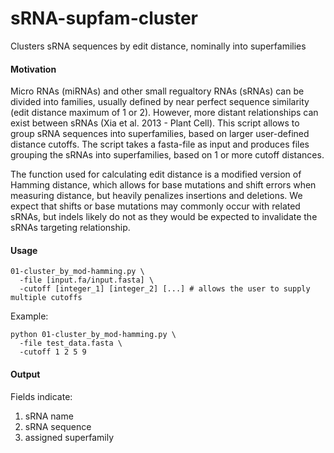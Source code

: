 # sRNA-supfam-cluster
Clusters sRNA sequences by edit distance, nominally into superfamilies

#### Motivation

Micro RNAs (miRNAs) and other small regualtory RNAs (sRNAs) can be divided into families, usually defined by near perfect sequence similarity (edit distance maximum of 1 or 2). However, more distant relationships can exist between sRNAs (Xia et al. 2013 - Plant Cell). This script allows to group sRNA sequences into superfamilies, based on larger user-defined distance cutoffs. The script takes a fasta-file as input and produces files grouping the sRNAs into superfamilies, based on 1 or more cutoff distances.

The function used for calculating edit distance is a modified version of Hamming distance, which allows for base mutations and shift errors when measuring distance, but heavily penalizes insertions and deletions. We expect that shifts or base mutations may commonly occur with related sRNAs, but indels likely do not as they would be expected to invalidate the sRNAs targeting relationship.

#### Usage

    01-cluster_by_mod-hamming.py \
      -file [input.fa/input.fasta] \
      -cutoff [integer_1] [integer_2] [...] # allows the user to supply multiple cutoffs
      
Example:

    python 01-cluster_by_mod-hamming.py \
      -file test_data.fasta \
      -cutoff 1 2 5 9


#### Output

Fields indicate:
1. sRNA name
2. sRNA sequence
3. assigned superfamily

